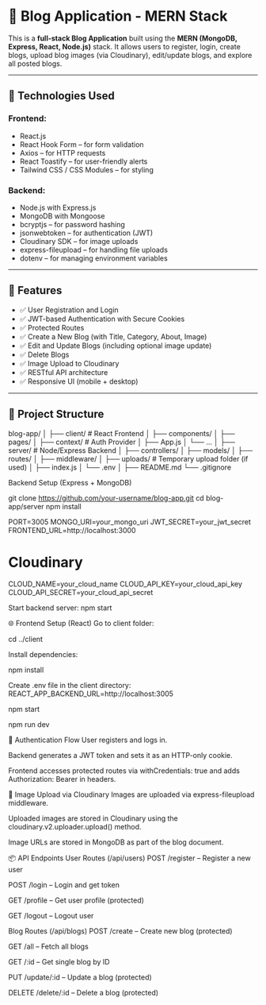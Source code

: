 # 📝 Blog Application - MERN Stack

This is a **full-stack Blog Application** built using the **MERN (MongoDB, Express, React, Node.js)** stack. It allows users to register, login, create blogs, upload blog images (via Cloudinary), edit/update blogs, and explore all posted blogs.

---

## 🔧 Technologies Used

### Frontend:
- React.js
- React Hook Form – for form validation
- Axios – for HTTP requests
- React Toastify – for user-friendly alerts
- Tailwind CSS / CSS Modules – for styling

### Backend:
- Node.js with Express.js
- MongoDB with Mongoose
- bcryptjs – for password hashing
- jsonwebtoken – for authentication (JWT)
- Cloudinary SDK – for image uploads
- express-fileupload – for handling file uploads
- dotenv – for managing environment variables

---

## 🔐 Features

- ✅ User Registration and Login
- ✅ JWT-based Authentication with Secure Cookies
- ✅ Protected Routes
- ✅ Create a New Blog (with Title, Category, About, Image)
- ✅ Edit and Update Blogs (including optional image update)
- ✅ Delete Blogs
- ✅ Image Upload to Cloudinary
- ✅ RESTful API architecture
- ✅ Responsive UI (mobile + desktop)

---

## 📁 Project Structure

blog-app/
│
├── client/              # React Frontend
│   ├── components/
│   ├── pages/
│   ├── context/         # Auth Provider
│   ├── App.js
│   └── ...
│
├── server/              # Node/Express Backend
│   ├── controllers/
│   ├── models/
│   ├── routes/
│   ├── middleware/
│   ├── uploads/         # Temporary upload folder (if used)
│   ├── index.js
│   └── .env
│
├── README.md
└── .gitignore


 Backend Setup (Express + MongoDB)

 git clone https://github.com/your-username/blog-app.git
cd blog-app/server
npm install



PORT=3005
MONGO_URI=your_mongo_uri
JWT_SECRET=your_jwt_secret
FRONTEND_URL=http://localhost:3000

# Cloudinary
CLOUD_NAME=your_cloud_name
CLOUD_API_KEY=your_cloud_api_key
CLOUD_API_SECRET=your_cloud_api_secret






Start backend server:
npm start




🌐 Frontend Setup (React)
Go to client folder:

cd ../client


Install dependencies:

npm install


Create .env file in the client directory:
REACT_APP_BACKEND_URL=http://localhost:3005



npm start

npm  run dev 

🔐 Authentication Flow
User registers and logs in.

Backend generates a JWT token and sets it as an HTTP-only cookie.

Frontend accesses protected routes via withCredentials: true and adds Authorization: Bearer <token> in headers.

📸 Image Upload via Cloudinary
Images are uploaded via express-fileupload middleware.

Uploaded images are stored in Cloudinary using the cloudinary.v2.uploader.upload() method.

Image URLs are stored in MongoDB as part of the blog document.

📦 API Endpoints
User Routes (/api/users)
POST /register – Register a new user

POST /login – Login and get token

GET /profile – Get user profile (protected)

GET /logout – Logout user

Blog Routes (/api/blogs)
POST /create – Create new blog (protected)

GET /all – Fetch all blogs

GET /:id – Get single blog by ID

PUT /update/:id – Update a blog (protected)

DELETE /delete/:id – Delete a blog (protected)





